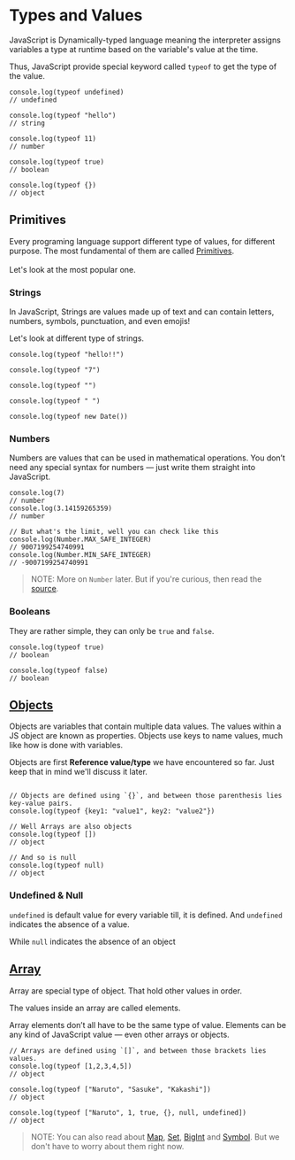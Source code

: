 # Types and Values

JavaScript is Dynamically-typed language meaning the interpreter assigns variables a type at runtime based on the variable's value at the time.

<!-- version 2 -->
<!-- JavaScript is Dynamically-typed language meaning variables in JavaScript are not directly associated with any particular value type, and any variable can be assigned (and re-assigned) values of all types: -->

Thus, JavaScript provide special keyword called `typeof` to get the type of the value.

```javascript,editable
console.log(typeof undefined)
// undefined

console.log(typeof "hello")
// string

console.log(typeof 11)
// number

console.log(typeof true)
// boolean

console.log(typeof {})
// object
```

## Primitives

Every programing language support different type of values, for different purpose. The most fundamental of them are called [Primitives](#primitives).
<br/>
<br/>
Let's look at the most popular one.

### Strings

In JavaScript, Strings are values made up of text and can contain letters, numbers, symbols, punctuation, and even emojis!

Let's look at different type of strings.

```javascript,editable
console.log(typeof "hello!!")
```

```javascript,editable
console.log(typeof "7")
```

```javascript,editable
console.log(typeof "")
```

```javascript,editable
console.log(typeof " ")
```

```javascript,editable
console.log(typeof new Date())
```

### Numbers

Numbers are values that can be used in mathematical operations. You don’t need any special syntax for numbers — just write them straight into JavaScript.

```javascript,editable
console.log(7)
// number
console.log(3.14159265359)
// number
```

```javascript,editable
// But what's the limit, well you can check like this
console.log(Number.MAX_SAFE_INTEGER)
// 9007199254740991
console.log(Number.MIN_SAFE_INTEGER)
// -9007199254740991
```

> NOTE:
> More on `Number` later. But if you're curious, then read the [source](https://developer.mozilla.org/en-US/docs/Glossary/Primitive).

### Booleans

They are rather simple, they can only be `true` and `false`.

```javascript,editable
console.log(typeof true)
// boolean

console.log(typeof false)
// boolean

```

## [Objects]()

Objects are variables that contain multiple data values. The values within a JS object are known as properties. Objects use keys to name values, much like how is done with variables.

Objects are first **Reference value/type** we have encountered so far. Just keep that in mind we'll discuss it later.

```javascript,editable

// Objects are defined using `{}`, and between those parenthesis lies key-value pairs.
console.log(typeof {key1: "value1", key2: "value2"})

// Well Arrays are also objects
console.log(typeof [])
// object

// And so is null
console.log(typeof null)
// object
```

### Undefined & Null

`undefined` is default value for every variable till, it is defined. And `undefined` indicates the absence of a value.

While `null` indicates the absence of an object

## [Array]()

Array are special type of object. That hold other values in order.

The values inside an array are called elements.

Array elements don’t all have to be the same type of value. Elements can be any kind of JavaScript value — even other arrays or objects.

<!-- Array are **Reference values**. -->

```javascript,editable
// Arrays are defined using `[]`, and between those brackets lies values.
console.log(typeof [1,2,3,4,5])
// object

console.log(typeof ["Naruto", "Sasuke", "Kakashi"])
// object

console.log(typeof ["Naruto", 1, true, {}, null, undefined])
// object
```

> NOTE:
> You can also read about [Map](https://developer.mozilla.org/en-US/docs/Web/JavaScript/Reference/Global_Objects/Map), [Set](https://developer.mozilla.org/en-US/docs/Web/JavaScript/Reference/Global_Objects/Set), [BigInt](https://developer.mozilla.org/en-US/docs/Web/JavaScript/Data_structures#bigint_type) and [Symbol](https://developer.mozilla.org/en-US/docs/Web/JavaScript/Reference/Global_Objects/Symbol). But we don't have to worry about them right now.
